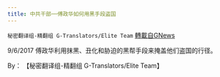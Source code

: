 ```yaml
---
title: 中共干部──傅政华如何用黑手段盗国
---
```

`秘密翻译组-精翻组 G-Translators/Elite Team` [轉載自GNews](https://gnews.org/zh-hans/1587111/)

9/6/2017 傅政华利用抹黑、丑化和胁迫的黑帮手段来掩盖他们盗国的行径。

By： 【秘密翻译组-精翻组 G-Translators/Elite Team】
